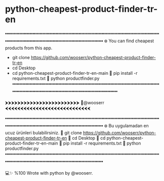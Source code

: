 # python-cheapest-product-finder-tr-en
   
🢝🢝🢝🢝🢝🢝🢝🢝🢝🢝🢝🢝🢝🢝🢝🢝🢝🢝🢝🢝🢝🢝🢝🢝🢝🢝🢝🢝🢝🢝🢝🢝🢝🢝🢝🢝🢝🢝🢝🢝🢝🢝🢝🢝🢝🢝🢝🢝🢝🢝🢝🢝🢝🢝🢝🢝🢝🢝🢝🢝🢝🢝🢝🢝🢝🢝🢝🢝🢝🢝🢝🢝🢝🢝🢝🢝🢝🢝🢝🢝🢝🢝🢝🢝🢝🢝🢝🢝🢝🢝🢝🢝🢝🢝🢝🢝🢝🢝🢝🢝🢝🢝🢝🢝🢝🢝🢝🢝🢝🢝🢝🢝🢝🢝🢝🢝🢝🢝🢝🢝🢝🢝🢝🢝🢝🢝🢝🢝🢝🢝🢝🢝🢝🢝🢝🢝🢝🢝🢝🢝🢝🢝🢝🢝🢝🢝🢝🢝🢝🢝🢝🢝🢝🢝🢝🢝🢝🢝🢝🢝🢝🢝🢝🢝🢝🢝🢝🢝🢝🢝🢝🢝🢝🢝🢝
❄ You can find cheapest products from this app.
- git clone https://github.com/wooserr/python-cheapest-product-finder-tr-en
- cd Desktop
- cd python-cheapest-product-finder-tr-en-main
🚀 pip install -r requirements.txt
🚀 python productfinder.py
🢝🢝🢝🢝🢝🢝🢝🢝🢝🢝🢝🢝🢝🢝🢝🢝🢝🢝🢝🢝🢝🢝🢝🢝🢝🢝🢝🢝🢝🢝🢝🢝🢝🢝🢝🢝🢝🢝🢝🢝🢝🢝🢝🢝🢝🢝🢝🢝🢝🢝🢝🢝🢝🢝🢝🢝🢝🢝🢝🢝🢝🢝🢝🢝🢝🢝🢝🢝🢝🢝🢝🢝🢝🢝🢝🢝🢝🢝🢝🢝🢝🢝🢝🢝🢝🢝🢝🢝🢝🢝🢝🢝🢝🢝🢝🢝🢝🢝🢝🢝🢝🢝🢝🢝🢝🢝🢝🢝🢝🢝🢝🢝🢝🢝🢝🢝🢝🢝🢝🢝🢝🢝🢝🢝🢝🢝🢝🢝🢝🢝🢝🢝🢝🢝🢝🢝🢝🢝🢝🢝🢝🢝🢝🢝🢝🢝🢝🢝🢝🢝🢝🢝🢝🢝🢝🢝🢝🢝🢝🢝🢝🢝🢝🢝🢝🢝🢝🢝🢝🢝🢝🢝🢝🢝🢝

⮞⮞⮞⮞⮞⮞⮞⮞⮞⮞⮞⮞⮞⮞⮞⮞⮞⮞⮞⮞⮞⮞⮞⮞ 💎@wooserr ⮜⮜⮜⮜⮜⮜⮜⮜⮜⮜⮜⮜⮜⮜⮜⮜⮜⮜⮜⮜⮜⮜⮜⮜⮜⮜⮜⮜

🢝🢝🢝🢝🢝🢝🢝🢝🢝🢝🢝🢝🢝🢝🢝🢝🢝🢝🢝🢝🢝🢝🢝🢝🢝🢝🢝🢝🢝🢝🢝🢝🢝🢝🢝🢝🢝🢝🢝🢝🢝🢝🢝🢝🢝🢝🢝🢝🢝🢝🢝🢝🢝🢝🢝🢝🢝🢝🢝🢝🢝🢝🢝🢝🢝🢝🢝🢝🢝🢝🢝🢝🢝🢝🢝🢝🢝🢝🢝🢝🢝🢝🢝🢝🢝🢝🢝🢝🢝🢝🢝🢝🢝🢝🢝🢝🢝🢝🢝🢝🢝🢝🢝🢝🢝🢝🢝🢝🢝🢝🢝🢝🢝🢝🢝🢝🢝🢝🢝🢝🢝🢝🢝🢝🢝🢝🢝🢝🢝🢝🢝🢝🢝🢝🢝🢝🢝🢝🢝🢝🢝🢝🢝🢝🢝🢝🢝🢝🢝🢝🢝🢝🢝🢝🢝🢝🢝🢝🢝🢝🢝🢝🢝🢝🢝🢝🢝🢝🢝🢝🢝🢝🢝🢝🢝
❄ Bu uygulamadan en ucuz ürünleri bulabilirsiniz.
🚀 git clone https://github.com/wooserr/python-cheapest-product-finder-tr-en
🚀 cd Desktop
🚀 cd python-cheapest-product-finder-tr-en-main
🚀 pip install -r requirements.txt
🚀 python productfinder.py
🢝🢝🢝🢝🢝🢝🢝🢝🢝🢝🢝🢝🢝🢝🢝🢝🢝🢝🢝🢝🢝🢝🢝🢝🢝🢝🢝🢝🢝🢝🢝🢝🢝🢝🢝🢝🢝🢝🢝🢝🢝🢝🢝🢝🢝🢝🢝🢝🢝🢝🢝🢝🢝🢝🢝🢝🢝🢝🢝🢝🢝🢝🢝🢝🢝🢝🢝🢝🢝🢝🢝🢝🢝🢝🢝🢝🢝🢝🢝🢝🢝🢝🢝🢝🢝🢝🢝🢝🢝🢝🢝🢝🢝🢝🢝🢝🢝🢝🢝🢝🢝🢝🢝🢝🢝🢝🢝🢝🢝🢝🢝🢝🢝🢝🢝🢝🢝🢝🢝🢝🢝🢝🢝🢝🢝🢝🢝🢝🢝🢝🢝🢝🢝🢝🢝🢝🢝🢝🢝🢝🢝🢝🢝🢝🢝🢝🢝🢝🢝🢝🢝🢝🢝🢝🢝🢝🢝🢝🢝🢝🢝🢝🢝🢝🢝🢝🢝🢝🢝🢝🢝🢝🢝🢝🢝

💻✨ %100 Wrote with python by @wooserr.


